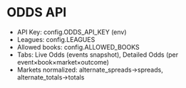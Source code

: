 # ODDS API
- API Key: config.ODDS_API_KEY (env)
- Leagues: config.LEAGUES
- Allowed books: config.ALLOWED_BOOKS
- Tabs: Live Odds (events snapshot), Detailed Odds (per event×book×market×outcome)
- Markets normalized: alternate_spreads→spreads, alternate_totals→totals
